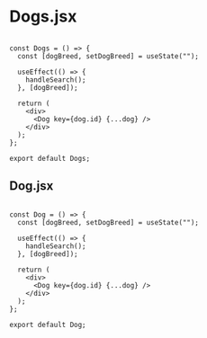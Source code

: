 # Dogs.jsx

```import React, { useState, useEffect } from "react";

const Dogs = () => {
  const [dogBreed, setDogBreed] = useState("");

  useEffect(() => {
    handleSearch();
  }, [dogBreed]);

  return (
    <div>
      <Dog key={dog.id} {...dog} />
    </div>
  );
};

export default Dogs;
```

## Dog.jsx

```import React, { useState, useEffect } from "react";

const Dog = () => {
  const [dogBreed, setDogBreed] = useState("");

  useEffect(() => {
    handleSearch();
  }, [dogBreed]);

  return (
    <div>
      <Dog key={dog.id} {...dog} />
    </div>
  );
};

export default Dog;
```
